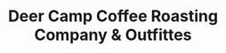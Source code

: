 ---
title: "Deer Camp Coffee Roasting Company & Outfittes"
url: /sterling-heights/deer-camp-coffee-roasting-company-and-outfittes/
shop: shop
---